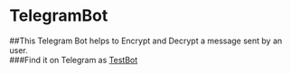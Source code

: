 # TelegramBot
##This Telegram Bot helps to Encrypt and Decrypt a message sent by an user.\
###Find it on Telegram as [TestBot](http://t.me/Testbot225_bot)
